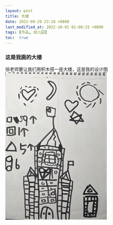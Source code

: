 ```yaml
---
layout: post
title: 大楼
date: 2022-09-29 23:18 +0800
last_modified_at: 2022-10-01 01:08:25 +0800
tags: [作品, 幼儿园]
toc:  true
---
```


### 这是我画的大楼
徐老师要让我们用积木搭一座大楼，这是我的设计图
 <img src="/images/posts/2023-08-25/1.jpg">